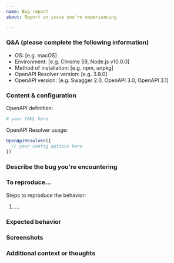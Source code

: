 ```yaml
---
name: Bug report
about: Report an issue you're experiencing

---
```


<!---
  Thanks for filing a bug report! 😄

  Before you submit, please read the following:

  If you're here to report a security issue, please STOP writing an issue and
  contact us at security@rhosys.ch instead!

  Search open/closed issues before submitting!

  Issues on GitHub are only related to problems of OpenAPI Resolver itself. We'll
  try to offer support here for your use case, but we can't offer help with projects that use OpenAPI Resolver indirectly.

  Likewise, we can't accept bugs in the OpenAPI specifications themselves, or anything that violates the specifications.
-->

### Q&A (please complete the following information)
 - OS: [e.g. macOS]
 - Environment: [e.g. Chrome 59, Node.js v10.0.0]
 - Method of installation: [e.g. npm, unpkg]
 - OpenAPI Resolver version: [e.g. 3.8.0]
 - OpenAPI version: [e.g. Swagger 2.0, OpenAPI 3.0, OpenAPI 3.1]

### Content & configuration
<!--
  Provide us with a way to see what you're seeing,
  so that we can fix your issue.
-->

OpenAPI definition:
```yaml
# your YAML here
```

OpenAPI Resolver usage:
```js
OpenApiResolver({
  // your config options here
})
```

### Describe the bug you're encountering
<!-- A clear and concise description of what the bug is. -->

### To reproduce...

Steps to reproduce the behavior:
1. ...

### Expected behavior
<!-- A clear and concise description of what you expected to happen. -->

### Screenshots
<!-- If applicable, add screenshots to help explain your problem. -->

### Additional context or thoughts
<!-- Add any other context about the problem here. -->
